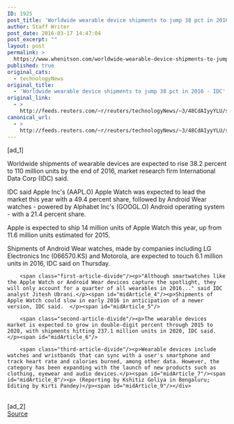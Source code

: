 ```yaml
---
ID: 1925
post_title: 'Worldwide wearable device shipments to jump 38 pct in 2016 &#8211; IDC'
author: Staff Writer
post_date: 2016-03-17 14:47:04
post_excerpt: ""
layout: post
permalink: >
  https://www.whenitson.com/worldwide-wearable-device-shipments-to-jump-38-pct-in-2016-idc/
published: true
original_cats:
  - technologyNews
original_title:
  - 'Worldwide wearable device shipments to jump 38 pct in 2016 - IDC'
original_link:
  - >
    http://feeds.reuters.com/~r/reuters/technologyNews/~3/48CdAIyyYLU/story01.htm
canonical_url:
  - >
    http://feeds.reuters.com/~r/reuters/technologyNews/~3/48CdAIyyYLU/story01.htm
---
```

 [ad_1]
<br><div id="articleText">
<span id="midArticle_start"/>

<span class="focusParagraph" readability="4"><p><span class="articleLocatio&lt;/span&gt;n">Worldwide shipments of wearable devices are expected to rise 38.2 percent to 110 million units by the end of 2016, market research firm International Data Corp (IDC) said.</span></p></span><span id="midArticle_0"/><p>IDC said Apple Inc's (<span id="symbol_AAPL.O_0">AAPL.O</span>) Apple Watch was expected to lead the market this year with a 49.4 percent share, followed by Android Wear watches - powered by Alphabet Inc's (<span id="symbol_GOOGL.O_1">GOOGL.O</span>) Android operating system - with a 21.4 percent share. </p><span id="midArticle_1"/><p>Apple is expected to ship 14 million units of Apple Watch this year, up from 11.6 million units estimated for 2015.     </p><span id="midArticle_2"/><p>Shipments of Android Wear watches, made by companies including LG Electronics Inc (<span id="symbol_066570.KS_2">066570.KS</span>) and Motorola, are expected to touch 6.1 million units in 2016, IDC said on Thursday.</p><span id="midArticle_3"/>
        
        <span class="first-article-divide"/><p>"Although smartwatches like the Apple Watch or Android Wear devices capture the spotlight, they will only account for a quarter of all wearables in 2016..." said IDC analyst Jitesh Ubrani.</p><span id="midArticle_4"/><p>Shipments of Apple Watch could slow in early 2016 in anticipation of a newer version, IDC said.  </p><span id="midArticle_5"/>
        
        <span class="second-article-divide"/><p>The wearable devices market is expected to grow in double-digit percent through 2015 to 2020, with shipments hitting 237.1 million units in 2020, IDC said.</p><span id="midArticle_6"/>
        
        <span class="third-article-divide"/><p>Wearable devices include watches and wristbands that can sync with a user's smartphone and track heart rate and calories burned, among other data. However, the category has been expanding with the launch of new products such as clothing, eyewear and audio devices.</p><span id="midArticle_7"/><span id="midArticle_8"/><p> (Reporting by Kshitiz Goliya in Bengaluru; Editing by Kirti Pandey)</p><span id="midArticle_9"/></div>
<br>[ad_2]
<br><a href="http://feeds.reuters.com/~r/reuters/technologyNews/~3/48CdAIyyYLU/story01.htm">Source </a>